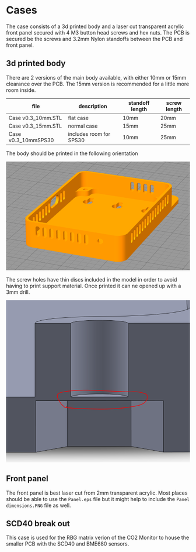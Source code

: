 # Cases

The case consists of a 3d printed body and a laser cut transparent acrylic front panel secured with 4 M3 button head screws and hex nuts. The PCB is secured be the screws and 3.2mm Nylon standoffs between the PCB and front panel.

## 3d printed body

There are 2 versions of the main body available, with either 10mm or 15mm clearance over the PCB.
The 15mm version is recommended for a little more room inside.

| file                | description             | standoff length | screw length |
| ------------------- | ----------------------- | --------------- | ------------ |
| Case v0.3_10mm.STL  | flat case               | 10mm            | 20mm         |
| Case v0.3_15mm.STL  | normal case             | 15mm            | 25mm         |
| Case v0.3_10mmSPS30 | includes room for SPS30 | 10mm            | 25mm         |

The body should be printed in the following orientation

![](../img/Case%20orientation.PNG)

The screw holes have thin discs included in the model in order to avoid having to print support material. Once printed it can ne opened up with a 3mm drill.

![](../img/Disc.PNG)

## Front panel

The front panel is best laser cut from 2mm transparent acrylic. Most places should be able to use the `Panel.eps` file but it might help to include the `Panel dimensions.PNG` file as well.

## SCD40 break out

This case is used for the RBG matrix verion of the CO2 Monitor to house the smaller PCB with the SCD40 and BME680 sensors.
